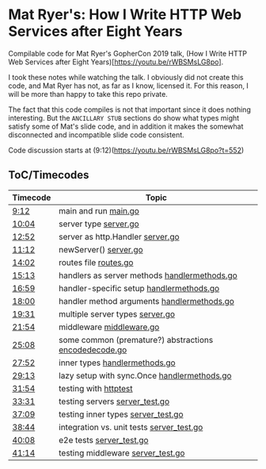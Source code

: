 # Mat Ryer's: How I Write HTTP Web Services after Eight Years

Compilable code for Mat Ryer's GopherCon 2019 talk, (How I Write HTTP Web Services after Eight
Years)[https://youtu.be/rWBSMsLG8po].

I took these notes while watching the talk. I obviously did not create this code, and Mat Ryer has
not, as far as I know, licensed it. For this reason, I will be more than happy to take this repo
private.

The fact that this code compiles is not that important since it does nothing interesting. But the
`ANCILLARY STUB` sections do show what types might satisfy some of Mat's slide code, and in addition
it makes the somewhat disconnected and incompatible slide code consistent.

Code discussion starts at (9:12)(https://youtu.be/rWBSMsLG8po?t=552)

## ToC/Timecodes

| Timecode                                     | Topic                                                              |
|----------------------------------------------|--------------------------------------------------------------------|
| [9:12](https://youtu.be/rWBSMsLG8po?t=552)   | main and run [main.go](main.go)                                             |
| [10:04](https://youtu.be/rWBSMsLG8po?t=604)  | server type [server.go](server.go)
| [12:52](https://youtu.be/rWBSMsLG8po?t=772)  | server as http.Handler [server.go](server.go)                                 |
| [11:12](https://youtu.be/rWBSMsLG8po?t=672)  | newServer() [server.go](server.go)                                            |
| [14:02](https://youtu.be/rWBSMsLG8po?t=842)  | routes file [routes.go](routes.go)                                            |
| [15:13](https://youtu.be/rWBSMsLG8po?t=913)  | handlers as server methods [handlermethods.go](handlermethods.go)                     |
| [16:59](https://youtu.be/rWBSMsLG8po?t=1019) | handler-specific setup [handlermethods.go](handlermethods.go)                         |
| [18:00](https://youtu.be/rWBSMsLG8po?t=1080) | handler method arguments [handlermethods.go](handlermethods.go)                       |
| [19:31](https://youtu.be/rWBSMsLG8po?t=1171) | multiple server types [server.go](server.go)                                  |
| [21:54](https://youtu.be/rWBSMsLG8po?t=1314) | middleware [middleware.go](middleware.go)                                         |
| [25:08](https://youtu.be/rWBSMsLG8po?t=1508) | some common (premature?) abstractions [encodedecode.go](encodedecode.go)            |
| [27:52](https://youtu.be/rWBSMsLG8po?t=1672) | inner types [handlermethods.go](handlermethods.go)                                    |
| [29:13](https://youtu.be/rWBSMsLG8po?t=1753) | lazy setup with sync.Once [handlermethods.go](handlermethods.go)                      |
| [31:54](https://youtu.be/rWBSMsLG8po?t=1914) | testing with [httptest](https://golang.org/pkg/net/http/httptest/) |
| [33:31](https://youtu.be/rWBSMsLG8po?t=2011) | testing servers [server_test.go](server_test.go)                                   |
| [37:09](https://youtu.be/rWBSMsLG8po?t=2229) | testing inner types [server_test.go](server_test.go)                               |
| [38:44](https://youtu.be/rWBSMsLG8po?t=2324) | integration vs. unit tests [server_test.go](server_test.go)                        |
| [40:08](https://youtu.be/rWBSMsLG8po?t=2408) | e2e tests [server_test.go](server_test.go)                                         |
| [41:14](https://youtu.be/rWBSMsLG8po?t=2474) | testing middleware [server_test.go](server_test.go)                                |

